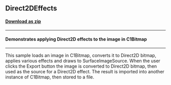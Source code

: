 ## Direct2DEffects
#### [Download as zip](https://grapecity.github.io/DownGit/#/home?url=https://github.com/GrapeCity/ComponentOne-UWP-Samples/tree/master/C1.UWP.Bitmap/CS/Direct2DEffects)
____
#### Demonstrates applying Direct2D effects to the image in C1Bitmap
____
This sample loads an image in C1Bitmap, converts it to Direct2D
bitmap, applies various effects and draws to SurfaceImageSource.
When the user clicks the Export button the image is converted to
Direct2D bitmap, then used as the source for a Direct2D effect.
The result is imported into another instance of C1Bitmap, then
stored to a file.

